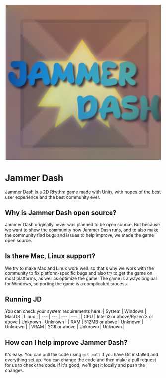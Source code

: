 
<p align="center">
  <img width="500" height="500" src="https://github.com/Pricklety/Jammer-Dash/blob/master/Assets/Resources/discordLogo.png">
</p>

# Jammer Dash
Jammer Dash is a 2D Rhythm game made with Unity, with hopes of the best user experience and the best community ever.

## Why is Jammer Dash open source?
Jammer Dash originally never was planned to be open source. But because we want to show the community how Jammer Dash runs, and to also make the community find bugs and issues to help improve, we made the game open source.

## Is there Mac, Linux support?
We try to make Mac and Linux work well, so that's why we work with the community to fix platform-specific bugs and also try to get the game on most platforms, as well as optimize the game. The game is always original for Windows, so porting the game is a complicated process.

## Running JD
You can check your system requirements here:
| System | Windows | MacOS | Linux |
| --- | --- | --- | --- |
| CPU | Intel i3 or above/Ryzen 3 or above | Unknown | Unknown |
| RAM | 512MB or above | Unknown | Unknown |
| VRAM | 2GB or above | Unknown | Unknown | 

## How can I help improve Jammer Dash?
It's easy. You can pull the code using `git pull` if you have Git installed and everything set up. You can change the code and then make a pull request for us to check the code. If it's good, we'll get it locally and push the changes.


